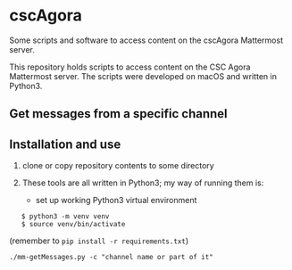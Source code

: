 # cscAgora
Some scripts and software to access content on the cscAgora Mattermost server.

This repository holds scripts to access content on the CSC Agora
Mattermost server. The scripts were developed on macOS and written in Python3.

## Get messages from a specific channel

## Installation and use

1. clone or copy repository contents to some directory

2. These tools are all written in Python3; my way of running them is:
   - set up working Python3 virtual environment
```
   $ python3 -m venv venv
   $ source venv/bin/activate
```     
   (remember to `pip install -r requirements.txt`)

```
./mm-getMessages.py -c "channel name or part of it"
```
